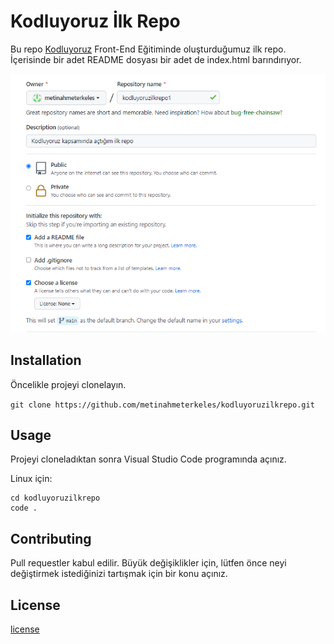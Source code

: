 # Kodluyoruz İlk Repo

Bu repo [Kodluyoruz](https://www.kodluyoruz.org/) Front-End Eğitiminde oluşturduğumuz ilk repo. İçerisinde bir adet README dosyası bir adet de index.html barındırıyor.

![Github Projem](https://raw.githubusercontent.com/metinahmeterkeles/kodluyoruzilkrepo/main/github.PNG)

## Installation

Öncelikle projeyi clonelayın.

`git clone https://github.com/metinahmeterkeles/kodluyoruzilkrepo.git`

## Usage

Projeyi cloneladıktan sonra Visual Studio Code programında açınız.

Linux için:

```
cd kodluyoruzilkrepo
code . 
```

## Contributing

Pull requestler kabul edilir. Büyük değişiklikler için, lütfen önce neyi değiştirmek istediğinizi tartışmak için bir konu açınız.

## License 

[license](https://choosealicense.com/licenses/mit/)


 

